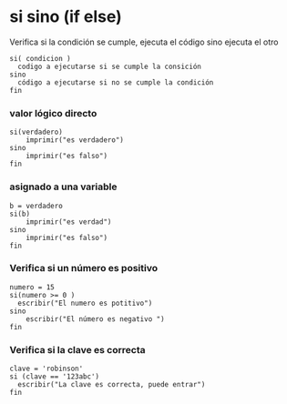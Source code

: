 # si sino (if else)
Verifica si la condición se cumple, ejecuta el código sino ejecuta el otro 
```
si( condicion )
  codigo a ejecutarse si se cumple la consición
sino
  código a ejecutarse si no se cumple la condición
fin
```

### valor lógico directo
```
si(verdadero)
    imprimir("es verdadero")
sino
    imprimir("es falso")
fin
```

### asignado a una variable
```
b = verdadero
si(b)
    imprimir("es verdad")
sino
    imprimir("es falso")
fin
```

### Verifica si un número es positivo
```
numero = 15
si(numero >= 0 )
  escribir("El numero es potitivo")
sino
    escribir("El número es negativo ")  
fin  
```

### Verifica si la clave es correcta
```
clave = 'robinson'
si (clave == '123abc') 
  escribir("La clave es correcta, puede entrar")
fin
```



